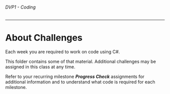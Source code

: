 ###### DVP1 - Coding
---

# About Challenges
Each week you are required to work on code using C#. 

This folder contains some of that material. Additional challenges may be assigned in this class at any time. 

Refer to your recurring milestone ***Progress Check*** assignments for additional information and to understand what code is required for each milestone. 



